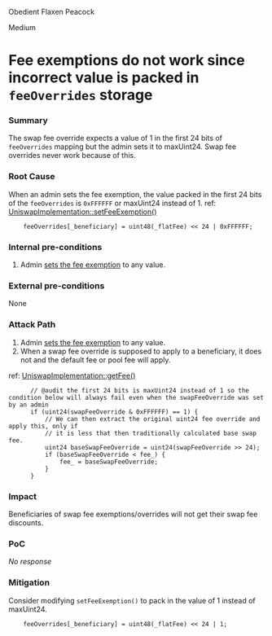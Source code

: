 Obedient Flaxen Peacock

Medium

# Fee exemptions do not work since incorrect value is packed in `feeOverrides` storage

### Summary

The swap fee override expects a value of 1 in the first 24 bits of `feeOverrides` mapping but the admin sets it to maxUint24. Swap fee overrides never work because of this.

### Root Cause

When an admin sets the fee exemption, the value packed in the first 24 bits of the `feeOverrides` is `0xFFFFFF` or maxUint24 instead of 1. 
ref: [UniswapImplementation::setFeeExemption()](https://github.com/sherlock-audit/2024-08-flayer/blob/main/flayer/src/contracts/implementation/UniswapImplementation.sol#L735-L738)
```solidity
    feeOverrides[_beneficiary] = uint48(_flatFee) << 24 | 0xFFFFFF;
```

### Internal pre-conditions

1. Admin [sets the fee exemption](https://github.com/sherlock-audit/2024-08-flayer/blob/main/flayer/src/contracts/implementation/UniswapImplementation.sol#L729-L740) to any value.

### External pre-conditions

None

### Attack Path

1. Admin [sets the fee exemption](https://github.com/sherlock-audit/2024-08-flayer/blob/main/flayer/src/contracts/implementation/UniswapImplementation.sol#L729-L740) to any value.
2. When a swap fee override is supposed to apply to a beneficiary, it does not and the default fee or pool fee will apply.

ref: [UniswapImplementation::getFee()](https://github.com/sherlock-audit/2024-08-flayer/blob/main/flayer/src/contracts/implementation/UniswapImplementation.sol#L711-L718)
```solidity
      // @audit the first 24 bits is maxUint24 instead of 1 so the condition below will always fail even when the swapFeeOverride was set by an admin
      if (uint24(swapFeeOverride & 0xFFFFFF) == 1) {
          // We can then extract the original uint24 fee override and apply this, only if
          // it is less that then traditionally calculated base swap fee.
          uint24 baseSwapFeeOverride = uint24(swapFeeOverride >> 24);
          if (baseSwapFeeOverride < fee_) {
              fee_ = baseSwapFeeOverride;
          }
      }
```

### Impact

Beneficiaries of swap fee exemptions/overrides will not get their swap fee discounts.

### PoC

_No response_

### Mitigation

Consider modifying `setFeeExemption()` to pack in the value of 1 instead of maxUint24.

```solidity
    feeOverrides[_beneficiary] = uint48(_flatFee) << 24 | 1;
```